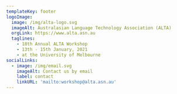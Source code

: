 ```yaml
---
templateKey: footer
logoImage:
  image: /img/alta-logo.svg
  imageAlt: Australasian Language Technology Association (ALTA)
  orgLink: https://www.alta.asn.au
  taglines:
    - 18th Annual ALTA Workshop
    - 13th - 15th January, 2021 
    - at the University of Melbourne
socialLinks:
  - image: /img/email.svg
    imageAlt: Contact us by email
    label: contact
    linkURL: 'mailto:workshop@alta.asn.au'
---
```


